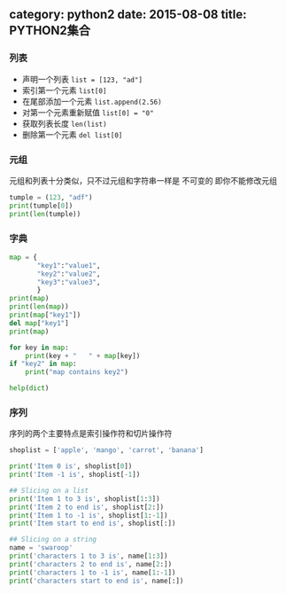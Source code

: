 category: python2
date: 2015-08-08
title: PYTHON2集合
---

### 列表
* 声明一个列表 `list = [123, "ad"]`
* 索引第一个元素 `list[0]`
* 在尾部添加一个元素 `list.append(2.56)`
* 对第一个元素重新赋值 `list[0] = "0"`
* 获取列表长度 `len(list)`
* 删除第一个元素 `del list[0]`



### 元组
元组和列表十分类似，只不过元组和字符串一样是 不可变的 即你不能修改元组
```python
tumple = (123, "adf")
print(tumple[0])
print(len(tumple))
```

### 字典
```python
map = {
       "key1":"value1",
       "key2":"value2",
       "key3":"value3",
       }
print(map)
print(len(map))
print(map["key1"])
del map["key1"]
print(map)

for key in map:
    print(key + "   " + map[key])
if "key2" in map:
    print("map contains key2")

help(dict)
```

### 序列
序列的两个主要特点是索引操作符和切片操作符
```python
shoplist = ['apple', 'mango', 'carrot', 'banana']

print('Item 0 is', shoplist[0])
print('Item -1 is', shoplist[-1])

## Slicing on a list
print('Item 1 to 3 is', shoplist[1:3])
print('Item 2 to end is', shoplist[2:])
print('Item 1 to -1 is', shoplist[1:-1])
print('Item start to end is', shoplist[:])

## Slicing on a string
name = 'swaroop'
print('characters 1 to 3 is', name[1:3])
print('characters 2 to end is', name[2:])
print('characters 1 to -1 is', name[1:-1])
print('characters start to end is', name[:])
```


